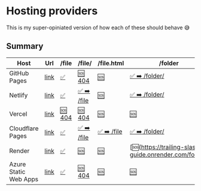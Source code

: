 
# Hosting providers

This is my super-opiniated version of how each of these should behave 😅

## Summary

| Host                  | Url                                                                       | /file                                                                            | /file/                                                                            | /file.html                                                                         | /folder                                                                            | /folder/                                                                            | /folder/index.html                                                                           | /both                                                                          | /both/                                                                          | /both.html                                                                         | /both/index.html                                                                         |
| --------------------- | ------------------------------------------------------------------------- | -------------------------------------------------------------------------------- | --------------------------------------------------------------------------------- | ---------------------------------------------------------------------------------- | ---------------------------------------------------------------------------------- | ----------------------------------------------------------------------------------- | -------------------------------------------------------------------------------------------- | ------------------------------------------------------------------------------ | ------------------------------------------------------------------------------- | ---------------------------------------------------------------------------------- | ---------------------------------------------------------------------------------------- |
| GitHub Pages          | [link](https://slorber.github.io/trailing-slash-guide)                    | [✅](https://slorber.github.io/trailing-slash-guide/file)                         | [🆘 404](https://slorber.github.io/trailing-slash-guide/file/)                    | [🆘](https://slorber.github.io/trailing-slash-guide/file.html)                      | [✅ ➡️ /folder/](https://slorber.github.io/trailing-slash-guide/folder)               | [✅](https://slorber.github.io/trailing-slash-guide/folder/)                         | [🆘](https://slorber.github.io/trailing-slash-guide/folder/index.html)                        | [✅](https://slorber.github.io/trailing-slash-guide/both)                       | [✅](https://slorber.github.io/trailing-slash-guide/both/)                       | [🆘](https://slorber.github.io/trailing-slash-guide/both.html)                      | [🆘](https://slorber.github.io/trailing-slash-guide/both/index.html)                      |
| Netlify               | [link](https://trailing-slash-guide-default.netlify.app)                  | [✅](https://trailing-slash-guide-default.netlify.app/file)                       | [✅ ➡️ /file](https://trailing-slash-guide-default.netlify.app/file/)                | [🆘](https://trailing-slash-guide-default.netlify.app/file.html)                    | [✅ ➡️ /folder/](https://trailing-slash-guide-default.netlify.app/folder)             | [✅](https://trailing-slash-guide-default.netlify.app/folder/)                       | [🆘](https://trailing-slash-guide-default.netlify.app/folder/index.html)                      | [✅](https://trailing-slash-guide-default.netlify.app/both)                     | [🆘 ➡️ /both](https://trailing-slash-guide-default.netlify.app/both/)              | [🆘](https://trailing-slash-guide-default.netlify.app/both.html)                    | [🆘](https://trailing-slash-guide-default.netlify.app/both/index.html)                    |
| Vercel                | [link](https://vercel-default-eight.vercel.app)                           | [🆘 404](https://vercel-default-eight.vercel.app/file)                           | [🆘 404](https://vercel-default-eight.vercel.app/file/)                           | [🆘](https://vercel-default-eight.vercel.app/file.html)                             | [🆘](https://vercel-default-eight.vercel.app/folder)                                | [✅](https://vercel-default-eight.vercel.app/folder/)                                | [🆘](https://vercel-default-eight.vercel.app/folder/index.html)                               | [✅](https://vercel-default-eight.vercel.app/both)                              | [✅](https://vercel-default-eight.vercel.app/both/)                              | [🆘](https://vercel-default-eight.vercel.app/both.html)                             | [🆘](https://vercel-default-eight.vercel.app/both/index.html)                             |
| Cloudflare Pages      | [link](https://trailing-slash-guide.pages.dev)                            | [✅](https://trailing-slash-guide.pages.dev/file)                                 | [✅ ➡️ /file](https://trailing-slash-guide.pages.dev/file/)                          | [✅ ➡️ /file](https://trailing-slash-guide.pages.dev/file.html)                       | [✅ ➡️ /folder/](https://trailing-slash-guide.pages.dev/folder)                       | [✅](https://trailing-slash-guide.pages.dev/folder/)                                 | [✅ ➡️ /folder/](https://trailing-slash-guide.pages.dev/folder/index.html)                      | [✅](https://trailing-slash-guide.pages.dev/both)                               | [✅](https://trailing-slash-guide.pages.dev/both/)                               | [✅ ➡️ /both](https://trailing-slash-guide.pages.dev/both.html)                       | [✅ ➡️ /both/](https://trailing-slash-guide.pages.dev/both/index.html)                      |
| Render                | [link](https://trailing-slash-guide.onrender.com)                         | [✅](https://trailing-slash-guide.onrender.com/file)                              | [🆘](https://trailing-slash-guide.onrender.com/file/)                              | [🆘](https://trailing-slash-guide.onrender.com/file.html)                           | [🆘(https://trailing-slash-guide.onrender.com/folder)                              | [✅](https://trailing-slash-guide.onrender.com/folder/)                              | [🆘](https://trailing-slash-guide.onrender.com/folder/index.html)                             | [✅](https://trailing-slash-guide.onrender.com/both)                            | [✅](https://trailing-slash-guide.onrender.com/both/)                            | [🆘](https://trailing-slash-guide.onrender.com/both.html)                           | [🆘](https://trailing-slash-guide.onrender.com/both/index.html)                           |
| Azure Static Web Apps | [link](https://polite-bay-08a23e210.azurestaticapps.net)                  | [✅](https://polite-bay-08a23e210.azurestaticapps.net/file)                       | [🆘 404](https://polite-bay-08a23e210.azurestaticapps.net/file/)                  | [🆘](https://polite-bay-08a23e210.azurestaticapps.net/file.html)                    | [🆘](https://polite-bay-08a23e210.azurestaticapps.net/folder)                       | [✅](https://polite-bay-08a23e210.azurestaticapps.net/folder/)                       | [🆘](https://polite-bay-08a23e210.azurestaticapps.net/folder/index.html)                      | [✅](https://polite-bay-08a23e210.azurestaticapps.net/both)                     | [✅](https://polite-bay-08a23e210.azurestaticapps.net/both/)                     | [🆘](https://polite-bay-08a23e210.azurestaticapps.net/both.html)                    | [🆘](https://polite-bay-08a23e210.azurestaticapps.net/both/index.html)                    |
